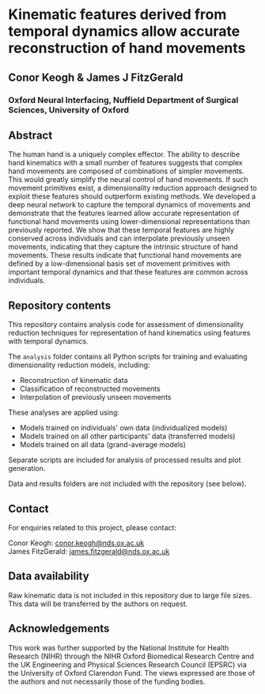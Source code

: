 # Kinematic features derived from temporal dynamics allow accurate reconstruction of hand movements
## Conor Keogh & James J FitzGerald
### Oxford Neural Interfacing, Nuffield Department of Surgical Sciences, University of Oxford

## Abstract
The human hand is a uniquely complex effector. The ability to describe hand kinematics with a small number of features suggests that complex hand movements are composed of combinations of simpler movements. This would greatly simplify the neural control of hand movements. If such movement primitives exist, a dimensionality reduction approach designed to exploit these features should outperform existing methods. We developed a deep neural network to capture the temporal dynamics of movements and demonstrate that the features learned allow accurate representation of functional hand movements using lower-dimensional representations than previously reported. We show that these temporal features are highly conserved across individuals and can interpolate previously unseen movements, indicating that they capture the intrinsic structure of hand movements. These results indicate that functional hand movements are defined by a low-dimensional basis set of movement primitives with important temporal dynamics and that these features are common across individuals.

## Repository contents
This repository contains analysis code for assessment of dimensionality reduction techniques for representation of hand kinematics using features with temporal dynamics.

The ```analysis``` folder contains all Python scripts for training and evaluating dimensionality reduction models, including:
- Reconstruction of kinematic data
- Classification of reconstructed movements
- Interpolation of previously unseen movements

These analyses are applied using:
- Models trained on individuals' own data (individualized models)
- Models trained on all other participants' data (transferred models)
- Models trained on all data (grand-average models)

Separate scripts are included for analysis of processed results and plot generation.

Data and results folders are not included with the repository (see below).

## Contact
For enquiries related to this project, please contact:

Conor Keogh: <conor.keogh@nds.ox.ac.uk>  
James FitzGerald: <james.fitzgerald@nds.ox.ac.uk>

## Data availability
Raw kinematic data is not included in this repository due to large file sizes. This data will be transferred by the authors on request.

## Acknowledgements
This work was further supported by the National Institute for Health Research (NIHR) through the NIHR Oxford Biomedical Research Centre and the UK Engineering and Physical Sciences Research Council (EPSRC) via the University of Oxford Clarendon Fund. The views expressed are those of the authors and not necessarily those of the funding bodies.
